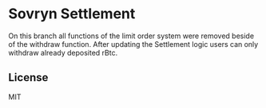 # Sovryn Settlement

On this branch all functions of the limit order system were removed beside of the withdraw function.
After updating the Settlement logic users can only withdraw already deposited rBtc. 


## License
MIT
